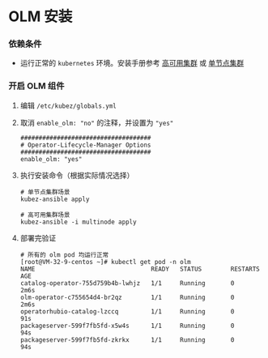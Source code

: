 # OLM 安装

### 依赖条件
- 运行正常的 `kubernetes` 环境。安装手册参考 [高可用集群](../install/multinode.md) 或 [单节点集群](../install/all-in-one.md)

### 开启 OLM 组件
1. 编辑 `/etc/kubez/globals.yml`

2. 取消 `enable_olm: "no"` 的注释，并设置为 `"yes"`
    ```shell
    ####################################
    # Operator-Lifecycle-Manager Options
    ####################################
    enable_olm: "yes"
    ```

3. 执行安装命令（根据实际情况选择）
    ```shell
    # 单节点集群场景
    kubez-ansible apply

    # 高可用集群场景
    kubez-ansible -i multinode apply
    ```

4. 部署完验证
    ```shell
    # 所有的 olm pod 均运行正常
    [root@VM-32-9-centos ~]# kubectl get pod -n olm
    NAME                                READY   STATUS        RESTARTS   AGE
    catalog-operator-755d759b4b-lwhjz   1/1     Running       0          2m6s
    olm-operator-c755654d4-br2qz        1/1     Running       0          2m6s
    operatorhubio-catalog-lzccq         1/1     Running       0          91s
    packageserver-599f7fb5fd-x5w4s      1/1     Running       0          94s
    packageserver-599f7fb5fd-zkrkx      1/1     Running       0          94s
    ```
